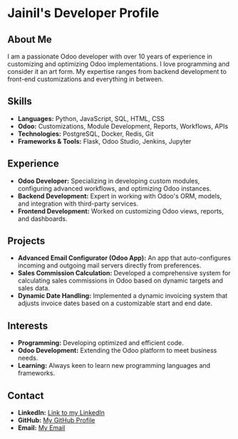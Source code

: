 # Jainil's Developer Profile

## About Me
I am a passionate Odoo developer with over 10 years of experience in customizing and optimizing Odoo implementations. I love programming and consider it an art form. My expertise ranges from backend development to front-end customizations and everything in between.

## Skills
- **Languages:** Python, JavaScript, SQL, HTML, CSS
- **Odoo:** Customizations, Module Development, Reports, Workflows, APIs
- **Technologies:** PostgreSQL, Docker, Redis, Git
- **Frameworks & Tools:** Flask, Odoo Studio, Jenkins, Jupyter

## Experience
- **Odoo Developer:** Specializing in developing custom modules, configuring advanced workflows, and optimizing Odoo instances.
- **Backend Development:** Expert in working with Odoo's ORM, models, and integration with third-party services.
- **Frontend Development:** Worked on customizing Odoo views, reports, and dashboards.

## Projects
- **Advanced Email Configurator (Odoo App):** An app that auto-configures incoming and outgoing mail servers directly from preferences.
- **Sales Commission Calculation:** Developed a comprehensive system for calculating sales commissions in Odoo based on dynamic targets and sales data.
- **Dynamic Date Handling:** Implemented a dynamic invoicing system that adjusts invoice dates based on a customizable start and end date.

## Interests
- **Programming:** Developing optimized and efficient code.
- **Odoo Development:** Extending the Odoo platform to meet business needs.
- **Learning:** Always keen to learn new programming languages and frameworks.

## Contact
- **LinkedIn:** [Link to my LinkedIn](https://in.linkedin.com/in/joshi-jainil)
- **GitHub:** [My GitHub Profile](https://github.com/JainilGX)
- **Email:** [My Email](jainilj306@gmail.com)
